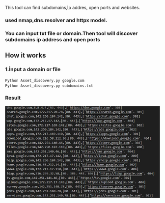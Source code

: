 
 This tool can find subdomains,İp addres, open ports and websites.
 <h3>used nmap,dns.resolver and httpx model.</h3>
 <h3>You can input txt file or  domain.Then tool will discover subdomains ip address and open ports </h3>
 <h2>How it works</h2>
 <h3>1.İnput a domain or file</h3>
 <code>Python Asset_discovery.py google.com</code><br>
 <code>Python Asset_discovery.py subdomains.txt</code>
 <h3>Result</h3>

<img src="result.jpg" width=600 height=300>
